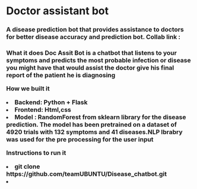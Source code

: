 <H1> Doctor assistant bot </H1>
<H3> A disease prediction bot that provides assistance to doctors for better disease accuracy and prediction bot. Collab link : <H3>
  
What it does
Doc Assit Bot is a chatbot that listens to your symptoms and predicts the most probable infection or disease you might have that would assist the doctor give his final report of the patient he is diagnosing 

How we built it

<li>Backend: Python + Flask 
<li>Frontend: Html,css
<li>Model : RandomForest from sklearn library for the disease prediction. The model has been pretrained on a dataset of 4920 trials with 132 symptoms and 41 diseases.NLP lbrabry was used for the pre processing for the user input 

Instructions to run it
<li> git clone https://github.com/teamUBUNTU/Disease_chatbot.git
<li> 
